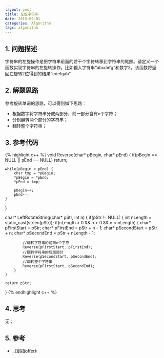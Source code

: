 ```yaml
---
layout: post
title: 左旋字符串
date: 2015-09-01
categories: Algorithm
tags: algorithm
---
```


## 1. 问题描述

字符串的左旋操作是把字符串前面的若干个字符转移到字符串的尾部。请定义一个函数实现字符串的左旋转操作。比如输入字符串“abcdefg”和数字2，该函数将返回左旋转2位得到的结果“cdefgab”

## 2. 解题思路

参考旋转单词的思路，可以得到如下思路：

- 根据数字将字符串分成两部分，前一部分含有n个字符；
- 分别翻转两个部分的字符串；
- 翻转整个字符串；

## 3. 参考代码

{% highlight c++ %}
void Reverse(char* pBegin, char* pEnd) {
	if(pBegin == NULL || pEnd == NULL) 
		return;

	while(pBegin < pEnd) {
		char tmp = *pBegin;
		*pBegin = *pEnd;
		*pEnd = tmp;

		pBegin++;
		pEnd--;
	}
}

char* LeftRotateString(char* pStr, int n) {
	if(pStr != NULL) {
		int nLength = static_cast<int>(strlen(pStr));
		if(nLength > 0 && n > 0 && n < nLength) {
			char* pFirstStart = pStr;
			char* pFirstEnd = pStr + n - 1;
			char* pSecondStart = pStr + n;
			char* pSecondEnd = pStr + nLength - 1;

			//翻转字符串的前面n个字符
			Reverse(pFirstStart, pFirstEnd);
			//翻转字符串的后面部分
			Reverse(pSecondStart, pSecondEnd);
			//翻转整个字符串
			Reverse(pFirstStart, pSecondEnd);
		}
	}

	return pStr;
}
{% endhighlight c++ %}

## 4. 思考

无；

## 5. 参考

- [《剑指offer》](http://www.broadview.com.cn/#book/bookdetail/bookDetailAll.jsp?book_id=12c9bc27-a944-11e4-9c0a-005056c00008&isbn=978-7-121-23245-9)